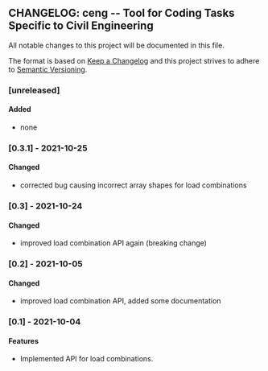 ## CHANGELOG: ceng -- Tool for Coding Tasks Specific to Civil Engineering

All notable changes to this project will be documented in this file.

The format is based on [Keep a Changelog](http://keepachangelog.com/en/1.0.0/)
and this project strives to adhere to
[Semantic Versioning](http://semver.org/spec/v2.0.0.html).


### [unreleased]

#### Added

  * none

### [0.3.1] - 2021-10-25

#### Changed

  * corrected bug causing incorrect array shapes for load combinations

### [0.3] - 2021-10-24

#### Changed

  * improved load combination API again (breaking change)

### [0.2] - 2021-10-05

#### Changed

  * improved load combination API, added some documentation

### [0.1] - 2021-10-04

#### Features

 * Implemented API for load combinations.
 